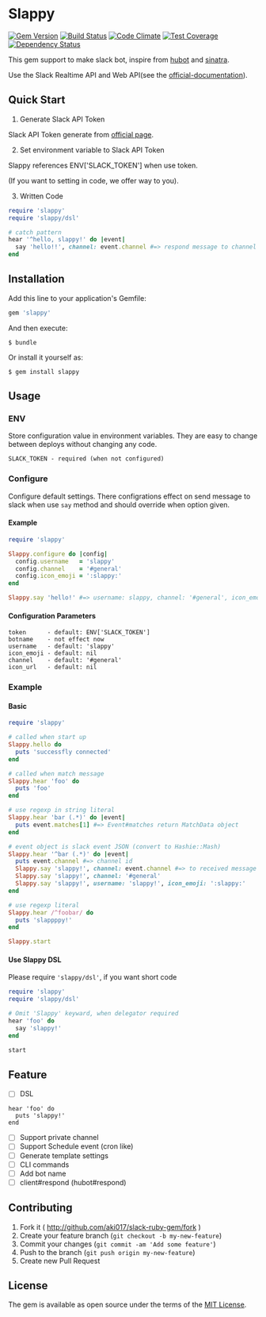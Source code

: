 # Slappy

[![Gem Version](https://badge.fury.io/rb/slappy.svg)](https://badge.fury.io/rb/slappy)
[![Build Status](https://travis-ci.org/wakaba260/slappy.svg?branch=master)](https://travis-ci.org/wakaba260/slappy)
[![Code Climate](https://codeclimate.com/repos/563cbaad1787d72930000582/badges/9753daa4ecd1a303b6ae/gpa.svg)](https://codeclimate.com/repos/563cbaad1787d72930000582/feed)
[![Test Coverage](https://codeclimate.com/repos/563cbaad1787d72930000582/badges/9753daa4ecd1a303b6ae/coverage.svg)](https://codeclimate.com/repos/563cbaad1787d72930000582/coverage)
[![Dependency Status](https://gemnasium.com/wakaba260/slappy.svg)](https://gemnasium.com/wakaba260/slappy)

This gem support to make slack bot, inspire from [hubot](https://github.com/github/hubot) and [sinatra](https://github.com/sinatra/sinatra).

Use the Slack Realtime API and Web API(see the [official-documentation](https://api.slack.com)).

## Quick Start

1. Generate Slack API Token

Slack API Token generate from [official page](https://api.slack.com/web).

2. Set environment variable to Slack API Token

Slappy references ENV['SLACK_TOKEN'] when use token.

(If you want to setting in code, we offer way to you).


3. Written Code

```ruby
require 'slappy'
require 'slappy/dsl'

# catch pattern
hear '^hello, slappy!' do |event|
  say 'hello!!', channel: event.channel #=> respond message to channel
end
```

## Installation

Add this line to your application's Gemfile:

```ruby
gem 'slappy'
```

And then execute:

    $ bundle

Or install it yourself as:

    $ gem install slappy

## Usage
### ENV
Store configuration value in environment variables. They are easy to change between deploys without changing any code.

```
SLACK_TOKEN - required (when not configured)
```

### Configure
Configure default settings.
There configrations effect on send message to slack when use `say` method and should override when option given.

#### Example

```ruby
require 'slappy'

Slappy.configure do |config|
  config.username   = 'slappy'
  config.channel    = '#general'
  config.icon_emoji = ':slappy:'
end

Slappy.say 'hello!' #=> username: slappy, channel: '#general', icon_emoji: ':slappy:'
```

#### Configuration Parameters

```
token      - default: ENV['SLACK_TOKEN']
botname    - not effect now
username   - default: 'slappy'
icon_emoji - default: nil
channel    - default: '#general'
icon_url   - default: nil
```

### Example
#### Basic

```ruby
require 'slappy'

# called when start up
Slappy.hello do
  puts 'successfly connected'
end

# called when match message
Slappy.hear 'foo' do
  puts 'foo'
end

# use regexp in string literal
Slappy.hear 'bar (.*)' do |event|
  puts event.matches[1] #=> Event#matches return MatchData object
end

# event object is slack event JSON (convert to Hashie::Mash)
Slappy.hear '^bar (.*)' do |event|
  puts event.channel #=> channel id
  Slappy.say 'slappy!', channel: event.channel #=> to received message channel
  Slappy.say 'slappy!', channel: '#general'
  Slappy.say 'slappy!', username: 'slappy!', icon_emoji: ':slappy:'
end

# use regexp literal
Slappy.hear /^foobar/ do
  puts 'slappppy!'
end

Slappy.start
```

#### Use Slappy DSL

Please require `'slappy/dsl'`, if you want short code

```ruby
require 'slappy'
require 'slappy/dsl'

# Omit 'Slappy' keyward, when delegator required
hear 'foo' do
  say 'slappy!'
end

start
```

## Feature

- [ ] DSL
```
hear 'foo' do
  puts 'slappy!'
end
```
- [ ] Support private channel
- [ ] Support Schedule event (cron like)
- [ ] Generate template settings
- [ ] CLI commands
- [ ] Add bot name
- [ ] client#respond (hubot#respond)

## Contributing

1. Fork it ( http://github.com/aki017/slack-ruby-gem/fork )
2. Create your feature branch (`git checkout -b my-new-feature`)
3. Commit your changes (`git commit -am 'Add some feature'`)
4. Push to the branch (`git push origin my-new-feature`)
5. Create new Pull Request

## License

The gem is available as open source under the terms of the [MIT License](http://opensource.org/licenses/MIT).

